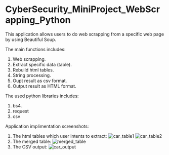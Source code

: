 # CyberSecurity_MiniProject_WebScrapping_Python

This application allows users to do web scrapping from a specific web page by using Beautiful Soup.

The main functions includes:
  1. Web scrapping.
  2. Extract specific data (table).
  3. Rebuild html tables.
  4. String processing.
  5. Oupt result as csv format.
  6. Output result as HTML format.

The used python libraries includes:
  1. bs4.
  2. request
  3. csv

Application implimentation screenshots:
  1. The html tables which user intents to extract:
  ![car_table1](https://user-images.githubusercontent.com/93168873/211167658-540674a7-567f-48b9-bc2a-112a2b821c8d.png)
  ![car_table2](https://user-images.githubusercontent.com/93168873/211167661-74fe9e0d-1f82-4a3f-a082-d5532c36bfb4.png)
  2. The merged table:
  ![merged_table](https://user-images.githubusercontent.com/93168873/211167672-ab6ec799-ac99-4796-bc6d-8c3662f2dd1e.png)
  3. The CSV output:
  ![car_output](https://user-images.githubusercontent.com/93168873/211167712-e01981a1-cd01-41dd-abe8-310833ece74d.png)
